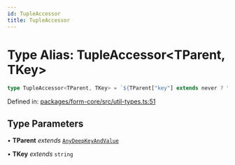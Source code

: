 ```yaml
---
id: TupleAccessor
title: TupleAccessor
---
```


<!-- DO NOT EDIT: this page is autogenerated from the type comments -->

# Type Alias: TupleAccessor\<TParent, TKey\>

```ts
type TupleAccessor<TParent, TKey> = `${TParent["key"] extends never ? "" : TParent["key"]}[${TKey}]`;
```

Defined in: [packages/form-core/src/util-types.ts:51](https://github.com/ws-rush/form/blob/main/packages/form-core/src/util-types.ts#L51)

## Type Parameters

• **TParent** *extends* [`AnyDeepKeyAndValue`](../../interfaces/anydeepkeyandvalue.md)

• **TKey** *extends* `string`
